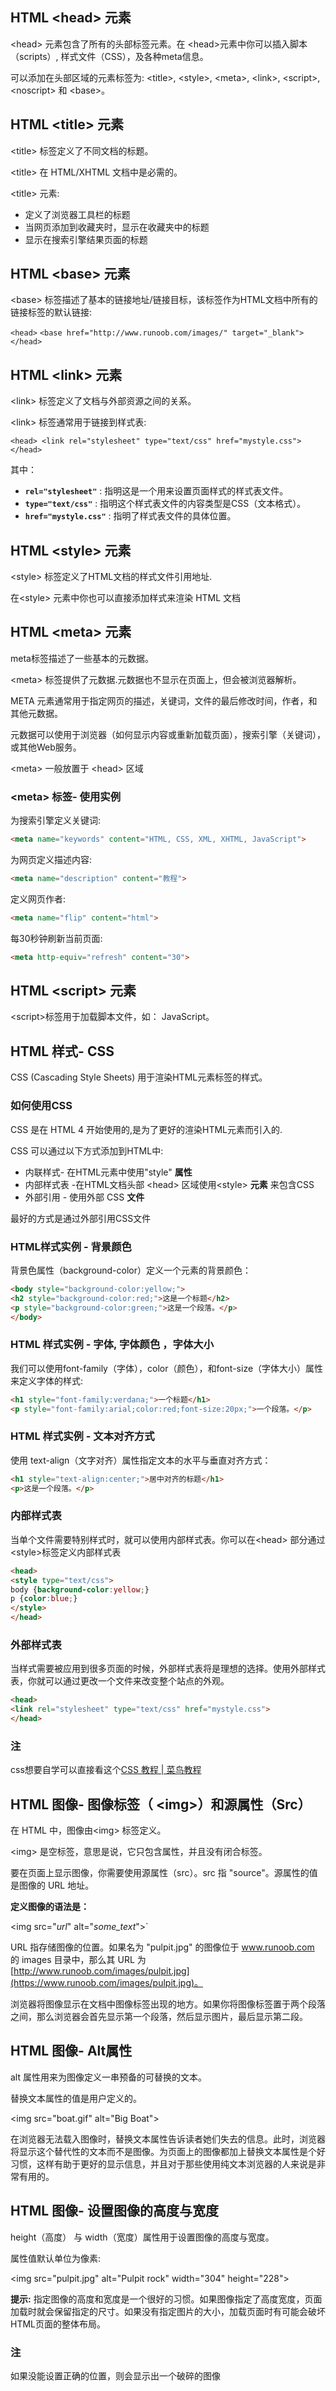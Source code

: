 ## HTML \<head\> 元素

\<head\> 元素包含了所有的头部标签元素。在 \<head\>元素中你可以插入脚本（scripts）, 样式文件（CSS），及各种meta信息。

可以添加在头部区域的元素标签为: \<title\>, \<style\>, \<meta\>, \<link\>, \<script\>, \<noscript\> 和 \<base\>。


## HTML \<title\> 元素

\<title\> 标签定义了不同文档的标题。

\<title\> 在 HTML/XHTML 文档中是必需的。

\<title\> 元素:

- 定义了浏览器工具栏的标题
- 当网页添加到收藏夹时，显示在收藏夹中的标题
- 显示在搜索引擎结果页面的标题


## HTML \<base\> 元素

\<base\> 标签描述了基本的链接地址/链接目标，该标签作为HTML文档中所有的链接标签的默认链接:

`<head>`
`<base href="http://www.runoob.com/images/" target="_blank">`
`</head>`


## HTML \<link\> 元素

\<link\> 标签定义了文档与外部资源之间的关系。

\<link\> 标签通常用于链接到样式表:

`<head> <link rel="stylesheet" type="text/css" href="mystyle.css"> </head>`

其中：

- **`rel="stylesheet"`** : 指明这是一个用来设置页面样式的样式表文件。
- **`type="text/css"`** : 指明这个样式表文件的内容类型是CSS（文本格式）。
- **`href="mystyle.css"`** : 指明了样式表文件的具体位置。


## HTML \<style\> 元素

\<style\> 标签定义了HTML文档的样式文件引用地址.

在\<style\> 元素中你也可以直接添加样式来渲染 HTML 文档


## HTML \<meta\> 元素

meta标签描述了一些基本的元数据。

\<meta\> 标签提供了元数据.元数据也不显示在页面上，但会被浏览器解析。

META 元素通常用于指定网页的描述，关键词，文件的最后修改时间，作者，和其他元数据。

元数据可以使用于浏览器（如何显示内容或重新加载页面），搜索引擎（关键词），或其他Web服务。

\<meta\> 一般放置于 \<head\> 区域

### \<meta\> 标签- 使用实例

为搜索引擎定义关键词:

```html
<meta name="keywords" content="HTML, CSS, XML, XHTML, JavaScript">
```

为网页定义描述内容:

```html
<meta name="description" content="教程">
```

定义网页作者:

```html
<meta name="flip" content="html">
```

每30秒钟刷新当前页面:

```html
<meta http-equiv="refresh" content="30">
```


## HTML \<script\> 元素

\<script\>标签用于加载脚本文件，如： JavaScript。


## HTML 样式- CSS

CSS (Cascading Style Sheets) 用于渲染HTML元素标签的样式。


### 如何使用CSS

CSS 是在 HTML 4 开始使用的,是为了更好的渲染HTML元素而引入的.

CSS 可以通过以下方式添加到HTML中:

- 内联样式- 在HTML元素中使用"style" **属性**
- 内部样式表 -在HTML文档头部 \<head\> 区域使用\<style\> **元素** 来包含CSS
- 外部引用 - 使用外部 CSS **文件**

最好的方式是通过外部引用CSS文件


### HTML样式实例 - 背景颜色

背景色属性（background-color）定义一个元素的背景颜色：

```html
<body style="background-color:yellow;">
<h2 style="background-color:red;">这是一个标题</h2>
<p style="background-color:green;">这是一个段落。</p>
</body>
```


### HTML 样式实例 - 字体, 字体颜色 ，字体大小

我们可以使用font-family（字体），color（颜色），和font-size（字体大小）属性来定义字体的样式:

```html
<h1 style="font-family:verdana;">一个标题</h1>
<p style="font-family:arial;color:red;font-size:20px;">一个段落。</p>
```


### HTML 样式实例 - 文本对齐方式

使用 text-align（文字对齐）属性指定文本的水平与垂直对齐方式：

```html
<h1 style="text-align:center;">居中对齐的标题</h1>
<p>这是一个段落。</p>
```


### 内部样式表

当单个文件需要特别样式时，就可以使用内部样式表。你可以在\<head\> 部分通过 \<style\>标签定义内部样式表

```html
<head>
<style type="text/css">
body {background-color:yellow;}
p {color:blue;}
</style>
</head>
```


### 外部样式表

当样式需要被应用到很多页面的时候，外部样式表将是理想的选择。使用外部样式表，你就可以通过更改一个文件来改变整个站点的外观。

```html
<head>
<link rel="stylesheet" type="text/css" href="mystyle.css">
</head>
```


### 注

css想要自学可以直接看这个[CSS 教程 | 菜鸟教程](https://www.runoob.com/css/css-tutorial.html)


## HTML 图像- 图像标签（ \<img\>）和源属性（Src）

在 HTML 中，图像由\<img\> 标签定义。

\<img\> 是空标签，意思是说，它只包含属性，并且没有闭合标签。

要在页面上显示图像，你需要使用源属性（src）。src 指 "source"。源属性的值是图像的 URL 地址。

**定义图像的语法是：**

\<img src\="*url*" alt\="*some_text*"\>`

URL 指存储图像的位置。如果名为 "pulpit.jpg" 的图像位于 www.runoob.com 的 images 目录中，那么其 URL 为 [http://www.runoob.com/images/pulpit.jpg](https://www.runoob.com/images/pulpit.jpg)。

浏览器将图像显示在文档中图像标签出现的地方。如果你将图像标签置于两个段落之间，那么浏览器会首先显示第一个段落，然后显示图片，最后显示第二段。


## HTML 图像- Alt属性

alt 属性用来为图像定义一串预备的可替换的文本。

替换文本属性的值是用户定义的。

\<img src\="boat.gif" alt\="Big Boat"\>

在浏览器无法载入图像时，替换文本属性告诉读者她们失去的信息。此时，浏览器将显示这个替代性的文本而不是图像。为页面上的图像都加上替换文本属性是个好习惯，这样有助于更好的显示信息，并且对于那些使用纯文本浏览器的人来说是非常有用的。


## HTML 图像- 设置图像的高度与宽度

height（高度） 与 width（宽度）属性用于设置图像的高度与宽度。

属性值默认单位为像素:

\<img src\="pulpit.jpg" alt\="Pulpit rock" width\="304" height\="228"\>

**提示:**  指定图像的高度和宽度是一个很好的习惯。如果图像指定了高度宽度，页面加载时就会保留指定的尺寸。如果没有指定图片的大小，加载页面时有可能会破坏HTML页面的整体布局。


### 注

如果没能设置正确的位置，则会显示出一个破碎的图像